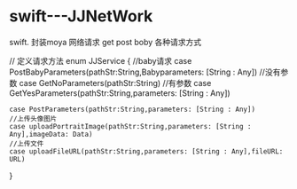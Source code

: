 # swift---JJNetWork
swift. 封装moya 网络请求 get  post boby 各种请求方式









// 定义请求方法
enum JJService {
    //baby请求
    case PostBabyParameters(pathStr:String,Babyparameters: [String : Any])
    //没有参数
    case GetNoParameters(pathStr:String)
    //有参数
    case GetYesParameters(pathStr:String,parameters: [String : Any])
    
    case PostParameters(pathStr:String,parameters: [String : Any])
    //上传头像图片
    case uploadPortraitImage(pathStr:String,parameters: [String : Any],imageData: Data)
    //上传文件
    case uploadFileURL(pathStr:String,parameters: [String : Any],fileURL: URL)
    
    
}
